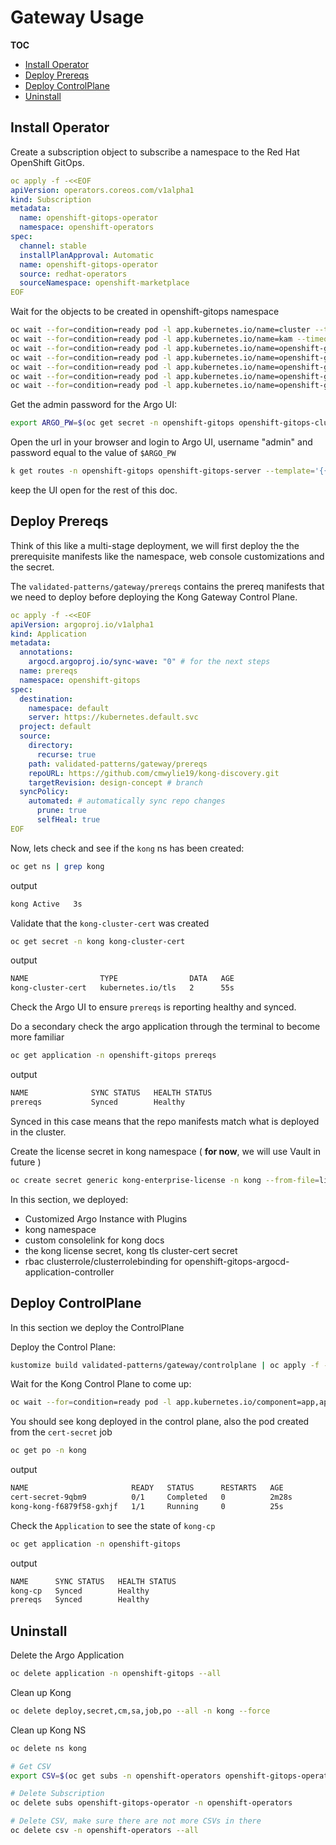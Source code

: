# Gateway Usage

**TOC**
- [Install Operator](#install-operator)
- [Deploy Prereqs](#deploy-prereqs)
- [Deploy ControlPlane](#deploy-controlplane)
- [Uninstall](#uninstall)

## Install Operator

Create a subscription object to subscribe a namespace to the Red Hat OpenShift GitOps.

```yaml
oc apply -f -<<EOF
apiVersion: operators.coreos.com/v1alpha1
kind: Subscription
metadata:
  name: openshift-gitops-operator
  namespace: openshift-operators
spec:
  channel: stable 
  installPlanApproval: Automatic
  name: openshift-gitops-operator 
  source: redhat-operators 
  sourceNamespace: openshift-marketplace
EOF
```

Wait for the objects to be created in openshift-gitops namespace

```bash
oc wait --for=condition=ready pod -l app.kubernetes.io/name=cluster --timeout=180s -n openshift-gitops
oc wait --for=condition=ready pod -l app.kubernetes.io/name=kam --timeout=180s -n openshift-gitops
oc wait --for=condition=ready pod -l app.kubernetes.io/name=openshift-gitops-application-controller --timeout=180s -n openshift-gitops
oc wait --for=condition=ready pod -l app.kubernetes.io/name=openshift-gitops-dex-server --timeout=180s -n openshift-gitops
oc wait --for=condition=ready pod -l app.kubernetes.io/name=openshift-gitops-redis --timeout=180s -n openshift-gitops
oc wait --for=condition=ready pod -l app.kubernetes.io/name=openshift-gitops-repo-server --timeout=180s -n openshift-gitops
oc wait --for=condition=ready pod -l app.kubernetes.io/name=openshift-gitops-server --timeout=180s -n openshift-gitops
```

Get the admin password for the Argo UI:

```bash
export ARGO_PW=$(oc get secret -n openshift-gitops openshift-gitops-cluster -ojsonpath='{.data.admin\.password}' | base64 -d)
```

Open the url in your browser and login to Argo UI, username "admin" and password equal to the value of `$ARGO_PW`

```bash
k get routes -n openshift-gitops openshift-gitops-server --template='{{ .spec.host }}'
```

keep the UI open for the rest of this doc.


## Deploy Prereqs

Think of this like a multi-stage deployment, we will first deploy the the prerequisite manifests like the namespace, web console customizations and the secret.

The `validated-patterns/gateway/prereqs` contains the prereq manifests that we need to deploy before deploying the Kong Gateway Control Plane.

```yaml
oc apply -f -<<EOF
apiVersion: argoproj.io/v1alpha1
kind: Application
metadata:
  annotations:
    argocd.argoproj.io/sync-wave: "0" # for the next steps
  name: prereqs
  namespace: openshift-gitops
spec:
  destination:
    namespace: default
    server: https://kubernetes.default.svc
  project: default
  source:
    directory:
      recurse: true
    path: validated-patterns/gateway/prereqs
    repoURL: https://github.com/cmwylie19/kong-discovery.git
    targetRevision: design-concept # branch
  syncPolicy:
    automated: # automatically sync repo changes
      prune: true
      selfHeal: true
EOF
```

Now, lets check and see if the `kong` ns has been created:

```bash
oc get ns | grep kong
```

output

```bash
kong Active   3s
```

Validate that the `kong-cluster-cert` was created

```bash
oc get secret -n kong kong-cluster-cert
```

output

```bash
NAME                TYPE                DATA   AGE
kong-cluster-cert   kubernetes.io/tls   2      55s
```



Check the Argo UI to ensure `prereqs` is reporting healthy and synced.

Do a secondary check the argo application through the terminal to become more familiar

```bash
oc get application -n openshift-gitops prereqs
```

output

```bash
NAME              SYNC STATUS   HEALTH STATUS
prereqs           Synced        Healthy
```

Synced in this case means that the repo manifests match what is deployed in the cluster.

Create the license secret in kong namespace ( **for now**, we will use Vault in future )

```bash
oc create secret generic kong-enterprise-license -n kong --from-file=license=license.json
```


In this section, we deployed:
- Customized Argo Instance with Plugins
- kong namespace
- custom consolelink for kong docs
- the kong license secret, kong tls cluster-cert secret
- rbac clusterrole/clusterrolebinding for openshift-gitops-argocd-application-controller

## Deploy ControlPlane

In this section we deploy the ControlPlane

Deploy the Control Plane:

```bash
kustomize build validated-patterns/gateway/controlplane | oc apply -f - 
```

Wait for the Kong Control Plane to come up:
```bash
oc wait --for=condition=ready pod -l app.kubernetes.io/component=app,app.kubernetes.io/instance=kong -n kong --timeout=180s
```

You should see kong deployed in the control plane, also the pod created from the `cert-secret` job
```bash
oc get po -n kong
```

output

```bash
NAME                       READY   STATUS      RESTARTS   AGE
cert-secret-9qbm9          0/1     Completed   0          2m28s
kong-kong-f6879f58-gxhjf   1/1     Running     0          25s
```

Check the `Application` to see the state of `kong-cp`

```bash
oc get application -n openshift-gitops
```

output

```bash
NAME      SYNC STATUS   HEALTH STATUS
kong-cp   Synced        Healthy
prereqs   Synced        Healthy
```


## Uninstall

Delete the Argo Application

```bash
oc delete application -n openshift-gitops --all 
```

Clean up Kong

```bash
oc delete deploy,secret,cm,sa,job,po --all -n kong --force
```

Clean up Kong NS

```bash
oc delete ns kong
```

```bash
# Get CSV
export CSV=$(oc get subs -n openshift-operators openshift-gitops-operator -oyaml | grep currentCSV | sed 's/currentCSV://g')

# Delete Subscription
oc delete subs openshift-gitops-operator -n openshift-operators 

# Delete CSV, make sure there are not more CSVs in there
oc delete csv -n openshift-operators --all
```
